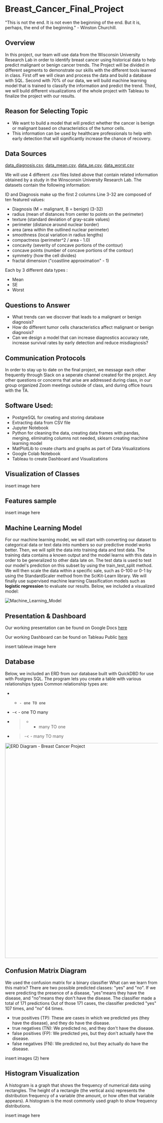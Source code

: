 # Breast_Cancer_Final_Project

"This is not the end. It is not even the beginning of the end. But it is, perhaps, the end of the beginning." - Winston Churchill.

## Overview
In this project, our team will use data from the Wisconsin University Research Lab in order to identify breast cancer using historical data to help predict malignant or benign cancer trends. The Project will be divided in different segments to demonstrate our skills with the different tools learned in class. First off we will clean and process the data and build a database with SQL. Second with 70% of our data, we will build machine learning model that is trained to classify the information and predict the trend. Third, we will build different visualizations of the whole project with Tableau to finalize the project with our results.

## Reason for Selecting Topic
* We want to build a model that will predict whether the cancer is benign or malignant based on characteristics of the tumor cells.
* This information can be used by healthcare professionals to help with early detection that will significantly increase the chance of recovery.

## Data Sources
[data_diagnosis.csv](https://github.com/merein01/Breast_Cancer_Final_Project/files/9650582/data_diagnosis.csv),
[data_mean.csv](https://github.com/merein01/Breast_Cancer_Final_Project/files/9650583/data_mean.csv),
[data_se.csv](https://github.com/merein01/Breast_Cancer_Final_Project/files/9650584/data_se.csv),
[data_worst.csv](https://github.com/merein01/Breast_Cancer_Final_Project/files/9650585/data_worst.csv)

We will use 4 different .csv files listed above that contain related information obtained by a study in the Winsconsin University Research Lab. The datasets contain the following information:

ID and Diagnosis make up the first 2 columns
Line 3-32 are composed of ten featured values:
* Diagnosis (M = malignant, B = benign) (3-32)
* radius (mean of distances from center to points on the perimeter)
* texture (standard deviation of gray-scale values)
* perimeter (distance around nuclear border)
* area (area within the outlined nuclear perimeter)
* smoothness (local variation in radius lengths)
* compactness (perimeter^2 / area - 1.0)
* concavity (severity of concave portions of the contour)
* concave points (number of concave portions of the contour)
* symmetry (how the cell divides)
* fractal dimension ("coastline approximation" - 1)

Each by 3 different data types :
* Mean
* SE
* Worst

## Questions to Answer
* What trends can we discover that leads to a malignant or benign diagnosis?
* How do different tumor cells characteristics affect malignant or benign diagnosis?
* Can we design a model that can increase diagnostics accuracy rate, increase survival rates by early detection and reduce misdiagnosis?

## Communication Protocols 
In order to stay up to date on the final project, we message each other frequently through Slack on a seperate channel created for the project. Any other questions or concerns that arise are addressed during class, in our group organized Zoom meetings outside of class, and during office hours with the TA. 

## Software Used:
* PostgreSQL for creating and storing database
* Extracting data from CSV file 
* Jupyter Notebook
* Python for cleaning the data, creating data frames with pandas, merging, eliminating columns not needed, sklearn creating machine learning model
* MatPlotLib to create charts and graphs as part of Data Visualizations
* Google Colab Notebook
* Tableau to create Dashboard and Visualizations

## Visualization of Classes

insert image here

## Features sample

insert image here

## Machine Learning Model
For our machine learning model, we will start with converting our dataset to categorical data or text data into numbers so our predictive model works better. Then, we will split the data into training data and test data. The training data contains a known output and the model learns with this data in order to be generalized to other data late on. The test data is used to test our model's prediction on this subset by using the train_test_split method. We will then scale the data within a specific sale, such as 0-100 or 0-1 by using the StandardScaler method from the SciKit-Learn library. We will finally use supervised machine learning Classification models such as **logistic regression** to evaluate our results. 
Below, we included a visualized model: 

![Machine_Learning_Model](https://user-images.githubusercontent.com/105119376/192317658-fe9da560-8450-47a9-9639-751520005fb0.png)

## Presentation & Dashboard 
Our working presentation can be found on Google Docs [here](https://docs.google.com/presentation/d/1b2XuOEt3PEXZWeotr5PsMwdkh_uWaGrsoeUxBRSQtpg/edit#slide=id.gc6f9e470d_0_0)

Our working Dashboard can be found on Tableau Public [here](https://public.tableau.com/app/profile/gladys.robles/viz/BreastCancerProject_16650147492950/BreastCancerProject?publish=yes)

insert tableue image here

## Database
Below, we included an ERD from our database built with QuickDBD for use with Postgres SQL. 
The program lets you create a table with various relationships types
Common relationship types are:
* -     - one TO one
* -<    - one TO many
* >-    - many TO one
* >-<   - many TO many

<img width="708" alt="ERD Diagram - Breast Cancer Project" src="https://user-images.githubusercontent.com/105119376/194190995-f26ed3c7-3692-425e-ba6f-32fed9c610b3.png">

## Confusion Matrix Diagram
We used the confusion matrix for a binary classifier
What can we learn from this matrix?
There are two possible predicted classes: "yes" and "no". If we were predicting the presence of a disease,  "yes"means they have the disease, and "no"means they don't have the disease.
The classifier made a total of 171 predictions 
Out of those 171 cases, the classifier predicted "yes" 107 times, and "no" 64 times.
* true positives (TP): These are cases in which we predicted yes (they have the disease), and they do have the disease.
* true negatives (TN): We predicted no, and they don't have the disease.
* false positives (FP): We predicted yes, but they don't actually have the disease. 
* false negatives (FN): We predicted no, but they actually do have the disease. 

insert images (2) here

## Histogram Visualization
A histogram is a graph that shows the frequency of numerical data using rectangles. The height of a rectangle (the vertical axis) represents the distribution frequency of a variable (the amount, or how often that variable appears). A histogram is the most commonly used graph to show frequency distributions.

insert image here


